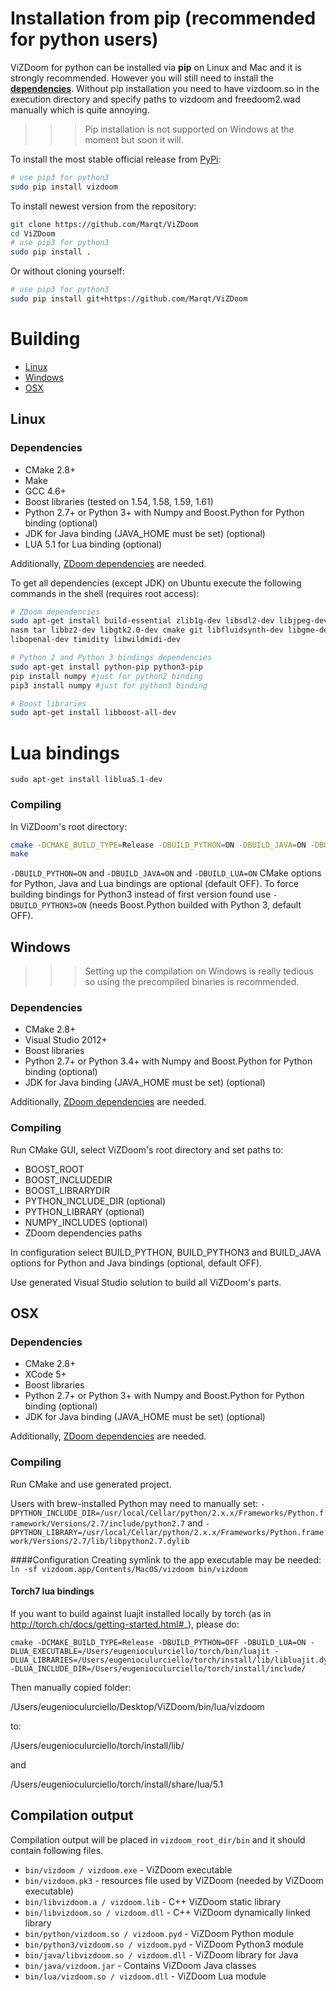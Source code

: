 # Installation from pip (recommended for python users)

ViZDoom for python can be installed via **pip** on Linux and Mac and it is strongly recommended. However you will still need to install the  **[dependencies](#linux_deps)**. Without pip installation you need to have vizdoom.so in the execution directory and specify paths to vizdoom and freedoom2.wad manually which is quite annoying.

>>> Pip installation is not supported on Windows at the moment but soon it will.

To install the most stable official release from [PyPi](https://pypi.python.org/pypi):
```bash
# use pip3 for python3
sudo pip install vizdoom
```
To install newest version from the repository:
```bash
git clone https://github.com/Marqt/ViZDoom
cd ViZDoom
# use pip3 for python3
sudo pip install .
```
Or without cloning yourself:
```bash
# use pip3 for python3
sudo pip install git+https://github.com/Marqt/ViZDoom
```
# Building

- [Linux](#linux)
- [Windows](#windows)
- [OSX](#osx)

## <a name="linux"></a> Linux

### <a name="linux_deps"></a>Dependencies
* CMake 2.8+
* Make
* GCC 4.6+
* Boost libraries (tested on 1.54, 1.58, 1.59, 1.61)
* Python 2.7+ or Python 3+ with Numpy and Boost.Python for Python binding (optional)
* JDK for Java binding (JAVA_HOME must be set) (optional)
* LUA 5.1 for Lua binding (optional)

Additionally, [ZDoom dependencies](http://zdoom.org/wiki/Compile_ZDoom_on_Linux) are needed.

To get all dependencies (except JDK) on Ubuntu execute the following commands in the shell (requires root access):
```bash
# ZDoom dependencies
sudo apt-get install build-essential zlib1g-dev libsdl2-dev libjpeg-dev \
nasm tar libbz2-dev libgtk2.0-dev cmake git libfluidsynth-dev libgme-dev \
libopenal-dev timidity libwildmidi-dev 

# Python 2 and Python 3 bindings dependencies
sudo apt-get install python-pip python3-pip 
pip install numpy #just for python2 binding
pip3 install numpy #just for python3 binding

# Boost libraries
sudo apt-get install libboost-all-dev
```

# Lua bindings

```sudo apt-get install liblua5.1-dev```

### Compiling
In ViZDoom's root directory:
```bash
cmake -DCMAKE_BUILD_TYPE=Release -DBUILD_PYTHON=ON -DBUILD_JAVA=ON -DBUILD_LUA=ON
make
```

``-DBUILD_PYTHON=ON`` and ``-DBUILD_JAVA=ON`` and ``-DBUILD_LUA=ON`` CMake options for Python, Java and Lua bindings are optional (default OFF). To force building bindings for Python3 instead of first version found use ``-DBUILD_PYTHON3=ON`` (needs Boost.Python builded with Python 3, default OFF).


## <a name="windows"></a>Windows

>>> Setting up the compilation on Windows is really tedious so using the precompiled binaries is recommended.

### Dependencies
* CMake 2.8+
* Visual Studio 2012+
* Boost libraries
* Python 2.7+ or Python 3.4+ with Numpy and Boost.Python for Python binding (optional)
* JDK for Java binding (JAVA_HOME must be set) (optional)

Additionally, [ZDoom dependencies](http://zdoom.org/wiki/Compile_ZDoom_on_Windows) are needed.

### Compiling
Run CMake GUI, select ViZDoom's root directory and set paths to:
* BOOST_ROOT
* BOOST_INCLUDEDIR
* BOOST_LIBRARYDIR
* PYTHON_INCLUDE_DIR (optional)
* PYTHON_LIBRARY (optional)
* NUMPY_INCLUDES (optional)
* ZDoom dependencies paths

In configuration select BUILD_PYTHON, BUILD_PYTHON3 and BUILD_JAVA options for Python and Java bindings (optional, default OFF).

Use generated Visual Studio solution to build all ViZDoom's parts.


## <a name="osx"></a>OSX

### Dependencies
* CMake 2.8+
* XCode 5+
* Boost libraries
* Python 2.7+ or Python 3+ with Numpy and Boost.Python for Python binding (optional)
* JDK for Java binding (JAVA_HOME must be set) (optional)

Additionally, [ZDoom dependencies](http://zdoom.org/wiki/Compile_ZDoom_on_Mac_OS_X) are needed.

### Compiling
Run CMake and use generated project.

Users with brew-installed Python may need to manually set:
``-DPYTHON_INCLUDE_DIR=/usr/local/Cellar/python/2.x.x/Frameworks/Python.framework/Versions/2.7/include/python2.7`` and 
``-DPYTHON_LIBRARY=/usr/local/Cellar/python/2.x.x/Frameworks/Python.framework/Versions/2.7/lib/libpython2.7.dylib``

####Configuration
Creating symlink to the app executable may be needed:
``ln -sf vizdoom.app/Contents/MacOS/vizdoom bin/vizdoom``

#### Torch7 lua bindings
If you want to build against luajit installed locally by torch (as in http://torch.ch/docs/getting-started.html#_), please do:
```
cmake -DCMAKE_BUILD_TYPE=Release -DBUILD_PYTHON=OFF -DBUILD_LUA=ON -DLUA_EXECUTABLE=/Users/eugenioculurciello/torch/bin/luajit -DLUA_LIBRARIES=/Users/eugenioculurciello/torch/install/lib/libluajit.dylib -DLUA_INCLUDE_DIR=/Users/eugenioculurciello/torch/install/include/
```
Then manually copied folder: 

/Users/eugenioculurciello/Desktop/ViZDoom/bin/lua/vizdoom

to:

/Users/eugenioculurciello/torch/install/lib/

and

/Users/eugenioculurciello/torch/install/share/lua/5.1 


## Compilation output
Compilation output will be placed in ``vizdoom_root_dir/bin`` and it should contain following files.

* ``bin/vizdoom / vizdoom.exe`` - ViZDoom executable
* ``bin/vizdoom.pk3`` - resources file used by ViZDoom (needed by ViZDoom executable)
* ``bin/libvizdoom.a / vizdoom.lib`` - C++ ViZDoom static library
* ``bin/libvizdoom.so / vizdoom.dll`` -  C++ ViZDoom dynamically linked library
* ``bin/python/vizdoom.so / vizdoom.pyd`` - ViZDoom Python module
* ``bin/python3/vizdoom.so / vizdoom.pyd`` - ViZDoom Python3 module
* ``bin/java/libvizdoom.so / vizdoom.dll`` -  ViZDoom library for Java
* ``bin/java/vizdoom.jar`` -  Contains ViZDoom Java classes
* ``bin/lua/vizdoom.so / vizdoom.dll`` - ViZDoom Lua module
